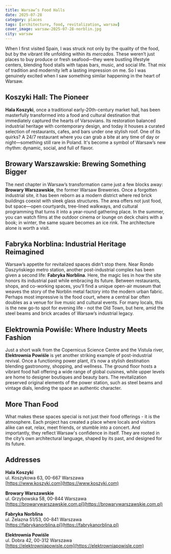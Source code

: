 ```yaml
---
title: Warsaw’s Food Halls
date: 2025-07-28
category: places
tags: [architecture, food, revitalization, warsaw]
cover_image: warsaw-2025-07-28-norblin.jpg
city: warsaw
---
```


When I first visited Spain, I was struck not only by the quality of the food, but by the vibrant life unfolding within its *mercados*. These weren’t just places to buy produce or fresh seafood—they were bustling lifestyle centers, blending food stalls with tapas bars, music, and social life. That mix of tradition and modernity left a lasting impression on me. So I was genuinely excited when I saw something similar happening in the heart of Warsaw.

## Koszyki Hall: The Pioneer

**Hala Koszyki**, once a traditional early-20th-century market hall, has been masterfully transformed into a food and cultural destination that immediately captured the hearts of Varsovians. Its restoration balanced industrial heritage with contemporary design, and today it houses a curated selection of restaurants, cafes, and bars under one stylish roof. One of its quirks? A 24/7 restaurant where you can grab a bite at any time of day or night—something still rare in Poland. It's become a symbol of Warsaw’s new rhythm: dynamic, social, and full of flavor.

## Browary Warszawskie: Brewing Something Bigger

The next chapter in Warsaw’s transformation came just a few blocks away: **Browary Warszawskie**, the former Warsaw Breweries. Once a forgotten industrial site, it has been reborn as a modern district where red brick buildings coexist with sleek glass structures. The area offers not just food, but space—open courtyards, tree-lined walkways, and cultural programming that turns it into a year-round gathering place. In the summer, you can watch films at the outdoor cinema or lounge on deck chairs with a book; in winter, the same square becomes an ice rink. The architecture alone is worth a visit.

## Fabryka Norblina: Industrial Heritage Reimagined

Warsaw’s appetite for revitalized spaces didn’t stop there. Near Rondo Daszyńskiego metro station, another post-industrial complex has been given a second life: **Fabryka Norblina**. Here, the magic lies in how the site honors its industrial past while embracing its future. Between restaurants, shops, and co-working spaces, you’ll find a unique open-air museum that weaves the story of the Norblin metal factory into the modern urban fabric. Perhaps most impressive is the food court, where a central bar often doubles as a venue for live music and cultural events. For many locals, this is the new go-to spot for evening life - not the Old Town, but here, amid the steel beams and brick arcades of Warsaw’s industrial legacy.

## Elektrownia Powiśle: Where Industry Meets Fashion

Just a short walk from the Copernicus Science Centre and the Vistula river, **Elektrownia Powiśle** is yet another striking example of post-industrial revival. Once a functioning power plant, it’s now a stylish destination blending gastronomy, shopping, and wellness. The ground floor hosts a vibrant food hall offering a wide range of global cuisines, while upper levels are home to designer boutiques and beauty bars. The revitalization preserved original elements of the power station, such as steel beams and vintage dials, lending the space an authentic character. 

## More Than Food

What makes these spaces special is not just their food offerings - it is the atmosphere. Each project has created a place where locals and visitors alike can eat, relax, meet friends, or stumble into a concert. And importantly, they reflect Warsaw's confidence in itself. They are rooted in the city’s own architectural language, shaped by its past, and designed for its future.

## Addresses

**Hala Koszyki**  
  ul. Koszykowa 63, 00-667 Warszawa  
  [https://www.koszyki.com](https://www.koszyki.com)

**Browary Warszawskie**  
  ul. Grzybowska 58, 00-844 Warszawa  
  [https://browarywarszawskie.com.pl](https://browarywarszawskie.com.pl)

**Fabryka Norblina**  
  ul. Żelazna 51/53, 00-841 Warszawa  
  [https://fabrykanorblina.pl](https://fabrykanorblina.pl)

**Elektrownia Powiśle**  
  ul. Dobra 42, 00-312 Warszawa  
  [https://elektrowniapowisle.com](https://elektrowniapowisle.com)


